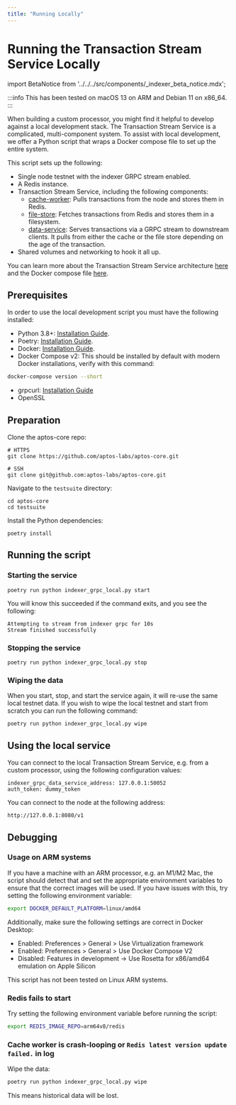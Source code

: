 ```yaml
---
title: "Running Locally"
---
```


# Running the Transaction Stream Service Locally

import BetaNotice from '../../../src/components/\_indexer_beta_notice.mdx';

<BetaNotice />

:::info
This has been tested on macOS 13 on ARM and Debian 11 on x86_64.
:::

When building a custom processor, you might find it helpful to develop against a local development stack. The Transaction Stream Service is a complicated, multi-component system. To assist with local development, we offer a Python script that wraps a Docker compose file to set up the entire system.

This script sets up the following:

- Single node testnet with the indexer GRPC stream enabled.
- A Redis instance.
- Transaction Stream Service, including the following components:
  - [cache-worker](https://github.com/aptos-labs/aptos-core/tree/main/ecosystem/indexer-grpc/indexer-grpc-cache-worker): Pulls transactions from the node and stores them in Redis.
  - [file-store](https://github.com/aptos-labs/aptos-core/tree/main/ecosystem/indexer-grpc/indexer-grpc-file-store): Fetches transactions from Redis and stores them in a filesystem.
  - [data-service](https://github.com/aptos-labs/aptos-core/tree/main/ecosystem/indexer-grpc/indexer-grpc-data-service): Serves transactions via a GRPC stream to downstream clients. It pulls from either the cache or the file store depending on the age of the transaction.
- Shared volumes and networking to hook it all up.

You can learn more about the Transaction Stream Service architecture [here](/indexer/txn-stream) and the Docker compose file [here](https://github.com/aptos-labs/aptos-core/blob/main/docker/compose/indexer-grpc/docker-compose.yaml).

## Prerequisites

In order to use the local development script you must have the following installed:

- Python 3.8+: [Installation Guide](https://docs.python-guide.org/starting/installation/#python-3-installation-guides).
- Poetry: [Installation Guide](https://python-poetry.org/docs/#installation).
- Docker: [Installation Guide](https://docs.docker.com/get-docker/).
- Docker Compose v2: This should be installed by default with modern Docker installations, verify with this command:

```bash
docker-compose version --short
```

- grpcurl: [Installation Guide](https://github.com/fullstorydev/grpcurl#installation)
- OpenSSL

## Preparation

Clone the aptos-core repo:

```
# HTTPS
git clone https://github.com/aptos-labs/aptos-core.git

# SSH
git clone git@github.com:aptos-labs/aptos-core.git
```

Navigate to the `testsuite` directory:

```
cd aptos-core
cd testsuite
```

Install the Python dependencies:

```
poetry install
```

## Running the script

### Starting the service

```
poetry run python indexer_grpc_local.py start
```

You will know this succeeded if the command exits, and you see the following:

```
Attempting to stream from indexer grpc for 10s
Stream finished successfully
```

### Stopping the service

```
poetry run python indexer_grpc_local.py stop
```

### Wiping the data

When you start, stop, and start the service again, it will re-use the same local testnet data. If you wish to wipe the local testnet and start from scratch you can run the following command:

```
poetry run python indexer_grpc_local.py wipe
```

## Using the local service

You can connect to the local Transaction Stream Service, e.g. from a custom processor, using the following configuration values:

```
indexer_grpc_data_service_address: 127.0.0.1:50052
auth_token: dummy_token
```

You can connect to the node at the following address:

```
http://127.0.0.1:8080/v1
```

## Debugging

### Usage on ARM systems

If you have a machine with an ARM processor, e.g. an M1/M2 Mac, the script should detect that and set the appropriate environment variables to ensure that the correct images will be used. If you have issues with this, try setting the following environment variable:

```bash
export DOCKER_DEFAULT_PLATFORM=linux/amd64
```

Additionally, make sure the following settings are correct in Docker Desktop:

- Enabled: Preferences > General > Use Virtualization framework
- Enabled: Preferences > General > Use Docker Compose V2
- Disabled: Features in development -> Use Rosetta for x86/amd64 emulation on Apple Silicon

This script has not been tested on Linux ARM systems.

### Redis fails to start

Try setting the following environment variable before running the script:

```bash
export REDIS_IMAGE_REPO=arm64v8/redis
```

### Cache worker is crash-looping or `Redis latest version update failed.` in log

Wipe the data:

```bash
poetry run python indexer_grpc_local.py wipe
```

This means historical data will be lost.
